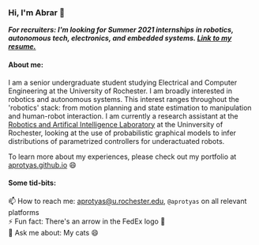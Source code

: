 ### Hi, I'm Abrar 👋  

**_For recruiters: I'm looking for Summer 2021 internships in robotics, autonomous tech, electronics, and embedded systems.
[Link to my resume.](https://aprotyas.github.io/resources/resume.pdf)_**

#### About me:  
I am a senior undergraduate student studying Electrical and Computer Engineering at the University of Rochester.
I am broadly interested in robotics and autonomous systems. This interest ranges throughout the 'robotics'
stack: from motion planning and state estimation to manipulation and human-robot interaction. I am currently a
research assistant at the [Robotics and Artifical Intelligence Laboratory](http://www2.ece.rochester.edu/projects/rail/index.html)
at the Uninversity of Rochester, looking at the use of probabilistic graphical models to infer distributions of
parametrized controllers for underactuated robots. 

To learn more about my experiences, please check out my portfolio at [aprotyas.github.io](https://aprotyas.github.io) 😄

#### Some tid-bits:    
📫 How to reach me: aprotyas@u.rochester.edu, `@aprotyas` on all relevant platforms  
⚡ Fun fact: There's an arrow in the FedEx logo 🤔  
💬 Ask me about: My cats 😄  
<!--
**aprotyas/aprotyas** is a ✨ _special_ ✨ repository because its `README.md` (this file) appears on your GitHub profile.

Here are some ideas to get you started:

- 🔭 I’m currently working on ...
- 🌱 I’m currently learning ...
- 👯 I’m looking to collaborate on ...
- 🤔 I’m looking for help with ...
- 💬 Ask me about ...
- 📫 How to reach me: ...
- 😄 Pronouns: ...
- ⚡ Fun fact: ...
-->
